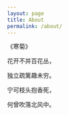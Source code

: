```yaml
---
layout: page
title: About
permalink: /about/
---
```


<amp-img width="600" height="300" layout="responsive" src="http://lorempixel.com/600/300/sports"></amp-img>
《寒菊》
<p>花开不并百花丛，</p>

<p>独立疏篱趣未穷。</p>

<p>宁可枝头抱香死，</p>

<p>何曾吹落北风中。</p>

